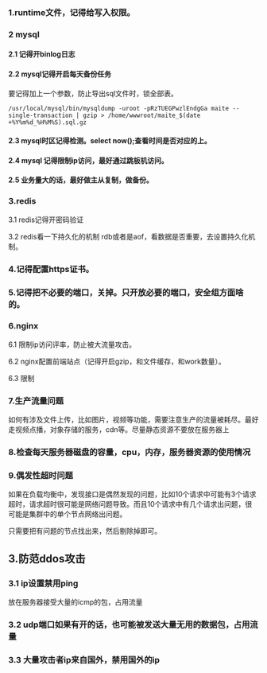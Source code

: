 ### 1.runtime文件，记得给写入权限。



### 2 mysql

#### 2.1 记得开binlog日志

#### 2.2 mysql记得开启每天备份任务 

要记得加上一个参数，防止导出sql文件时，锁全部表。

```
/usr/local/mysql/bin/mysqldump -uroot -pRzTUEGPwzlEndgGa maite --single-transaction | gzip > /home/wwwroot/maite_$(date +%Y%m%d_%H%M%S).sql.gz
```



#### 2.3 mysql时区记得检测。select now();查看时间是否对应的上。

#### 2.4 mysql 记得限制ip访问，最好通过跳板机访问。

#### 2.5 业务量大的话，最好做主从复制，做备份。



### 3.redis

3.1 redis记得开密码验证

3.2 redis看一下持久化的机制 rdb或者是aof，看数据是否重要，去设置持久化机制。



### 4.记得配置https证书。



### 5.记得把不必要的端口，关掉。只开放必要的端口，安全组方面啥的。



### 6.nginx

6.1 限制ip访问评率，防止被大流量攻击。

6.2 nginx配置前端站点（记得开启gzip，和文件缓存，和work数量）。

6.3 限制



### 7.生产流量问题

如何有涉及文件上传，比如图片，视频等功能，需要注意生产的流量被耗尽。最好走视频点播，对象存储的服务，cdn等。尽量静态资源不要放在服务器上



### 8.检查每天服务器磁盘的容量，cpu，内存，服务器资源的使用情况



### 9.偶发性超时问题

如果在负载均衡中，发现接口是偶然发现的问题，比如10个请求中可能有3个请求超时，请求超时很可能是网络问题导致。而且10个请求中有几个请求出问题，很可能是集群中的单个节点网络出问题。

只需要把有问题的节点找出来，然后剔除掉即可。



## 3.防范ddos攻击

### 3.1 ip设置禁用ping

放在服务器接受大量的icmp的包，占用流量



### 3.2 udp端口如果有开的话，也可能被发送大量无用的数据包，占用流量



### 3.3 大量攻击者ip来自国外，禁用国外的ip

